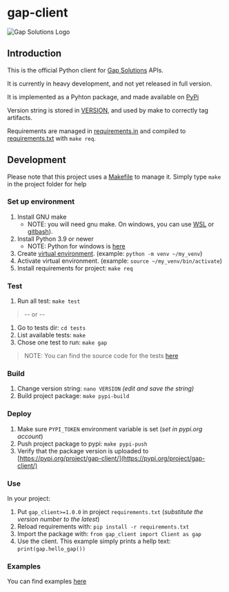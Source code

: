 # gap-client

![Gap Solutions Logo](http://gapsolutions.dk/wp-content/uploads/2024/09/standardlogo_gapsolutions_stort-1.png)


## Introduction

This is the official Python client for [Gap Solutions](https://gapsolutions.dk/) APIs.

It is currently in heavy development, and not yet released in full version.

It is implemented as a Pyhton package, and made available on [PyPi](https://pypi.org)

Version string is stored in [VERSION](./VERSION), and used by make to correctly tag artifacts.

Requirements are managed in [requirements.in](./requirements/requirements.in) and compiled to [requirements.txt](./requirements/requirements.txt) with `make req`.


## Development

Please note that this project uses a [Makefile](./Makefile) to manage it. Simply type `make` in the project folder for help

### Set up environment

1. Install GNU make
   * NOTE: you will need gnu make. On windows, you can use [WSL](https://learn.microsoft.com/en-us/windows/wsl/about) or [gitbash](https://gitforwindows.org/)).
1. Install Python 3.9 or newer
   * NOTE: Python for windows is [here](https://www.python.org/downloads/windows/)
1. Create [virtual environment](https://docs.python.org/3/library/venv.html). (example: `python -m venv ~/my_venv`)
1. Activate virtual environment. (example: `source ~/my_venv/bin/activate`)
1. Install requirements for project: `make req`


### Test

1. Run all test: `make test`

> -- or --

1. Go to tests dir: `cd tests`
1. List available tests: `make`
1. Chose one test to run: `make gap`

> NOTE: You can find the source code for the tests [here](./tests/)

### Build

1. Change version string: `nano VERSION` *(edit and save the string)*
1. Build project package: `make pypi-build`

### Deploy

1. Make sure `PYPI_TOKEN` environment variable is set (*set in pypi.org account*)
1. Push project package to pypi: `make pypi-push`
1. Verify that the package version is uploaded to [https://pypi.org/project/gap-client/](https://pypi.org/project/gap-client/)

### Use

In your project:
1. Put `gap_client>=1.0.0` in project `requirements.txt` (*substitute the version number to the latest*)
1. Reload requirements with: `pip install -r requirements.txt`
1. Import the package with: `from gap_client import Client as gap`
1. Use the client. This example simply prints a hellp text: `print(gap.hello_gap())`

### Examples

You can find examples [here](./examples/)
